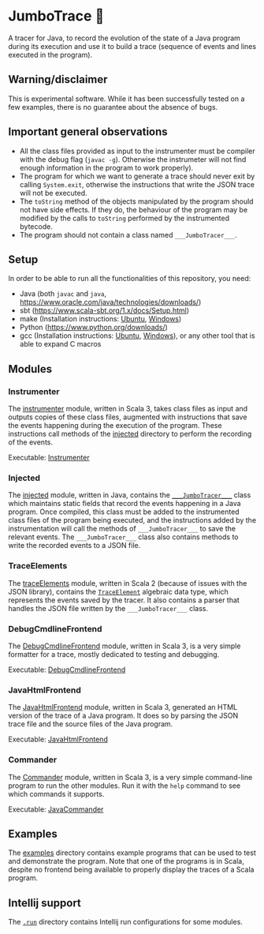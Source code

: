 # JumboTrace 🐘

A tracer for Java, to record the evolution of the state of a Java program during its execution and use it to build a trace
(sequence of events and lines executed in the program).


## Warning/disclaimer

This is experimental software. While it has been successfully tested on a few examples, there is no guarantee about the
absence of bugs.


## Important general observations

- All the class files provided as input to the instrumenter must be compiler with the debug flag (`javac -g`). Otherwise
the instrumeter will not find enough information in the program to work properly).
- The program for which we want to generate a trace should never exit by calling `System.exit`, otherwise the instructions
that write the JSON trace will not be executed.
- The `toString` method of the objects manipulated by the program should not have side effects. If they do, the behaviour
of the program may be modified by the calls to `toString` performed by the instrumented bytecode.
- The program should not contain a class named `___JumboTracer___`.


## Setup

In order to be able to run all the functionalities of this repository, you need:
 - Java (both `javac` and `java`, https://www.oracle.com/java/technologies/downloads/)
 - sbt (https://www.scala-sbt.org/1.x/docs/Setup.html)
 - make (Installation instructions: [Ubuntu](https://linuxhint.com/install-make-ubuntu/), [Windows](https://www.technewstoday.com/install-and-use-make-in-windows/))
 - Python (https://www.python.org/downloads/)
 - gcc (Installation instructions: [Ubuntu](https://linuxconfig.org/how-to-install-gcc-the-c-compiler-on-ubuntu-22-04-lts-jammy-jellyfish-linux), [Windows](https://dev.to/gamegods3/how-to-install-gcc-in-windows-10-the-easier-way-422j)), or any other tool that is able to expand C macros


## Modules

### Instrumenter

The [instrumenter](./instrumenter) module, written in Scala 3, takes class files as input and outputs copies of these class files, augmented
with instructions that save the events happening during the execution of the program. These instructions call methods of
the [injected](###Injected) directory to perform the recording of the events.

Executable: [Instrumenter](./instrumenter/src/main/scala/Instrumenter.scala)


### Injected

The [injected](./injected) module, written in Java, contains the [`___JumboTracer___`](./injected/___JumboTracer___raw.java) class
which maintains static fields that record the events happening in a Java program. Once compiled, this class must be added
to the instrumented class files of the program being executed, and the instructions added by the instrumentation will
call the methods of `___JumboTracer___` to save the relevant events. The `___JumboTracer___` class also contains methods
to write the recorded events to a JSON file.


### TraceElements

The [traceElements](./traceElements) module, written in Scala 2 (because of issues with the JSON library), contains the
[`TraceElement`](./traceElements/src/main/scala/TraceElement.scala) algebraic data type, which represents the events saved by the tracer.
It also contains a parser that handles the JSON file written by the `___JumboTracer___` class.


### DebugCmdlineFrontend

The [DebugCmdlineFrontend](./debugCmdlineFrontend) module, written in Scala 3, is a very simple formatter for a trace,
mostly dedicated to testing and debugging.

Executable: [DebugCmdlineFrontend](./debugCmdlineFrontend/src/main/scala/DebugCmdlineFrontend.scala)


### JavaHtmlFrontend

The [JavaHtmlFrontend](./javaHtmlFrontend) module, written in Scala 3, generated an HTML version of the trace of a Java
program. It does so by parsing the JSON trace file and the source files of the Java program.

Executable: [JavaHtmlFrontend](./javaHtmlFrontend/src/main/scala/JavaHtmlFrontend.scala)


### Commander

The [Commander](./commander) module, written in Scala 3, is a very simple command-line program to run the other modules.
Run it with the `help` command to see which commands it supports.

Executable: [JavaCommander](./commander/src/main/scala/JavaCommander.scala)


## Examples

The [examples](./examples) directory contains example programs that can be used to test and demonstrate the program. Note
that one of the programs is in Scala, despite no frontend being available to properly display the traces of a Scala program.


## Intellij support

The [`.run`](./.run) directory contains Intellij run configurations for some modules.

